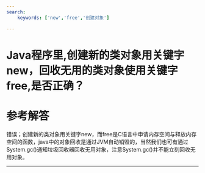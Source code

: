 ```yaml
---
search:
    keywords: ['new','free','创建对象']

---
```



# Java程序里,创建新的类对象用关键字new，回收无用的类对象使用关键字free,是否正确？

# 参考解答

错误；创建新的类对象用关键字new，而free是C语言中申请内存空间与释放内存空间的函数，java中的对象回收是通过JVM自动销毁的，当然我们也可有通过System.gc()通知垃圾回收器回收无用对象，注意System.gc()并不能立刻回收无用对象。


---
